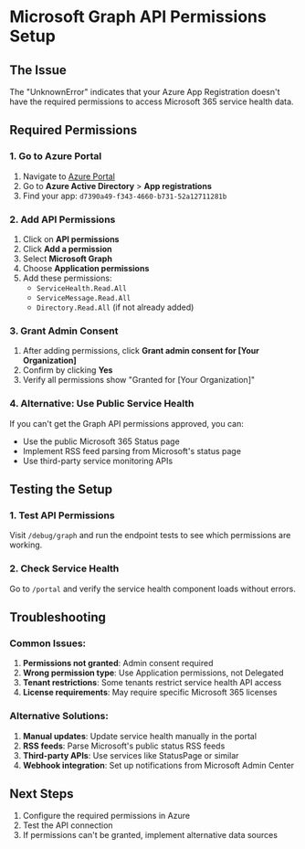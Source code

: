 # Microsoft Graph API Permissions Setup

## The Issue
The "UnknownError" indicates that your Azure App Registration doesn't have the required permissions to access Microsoft 365 service health data.

## Required Permissions

### 1. Go to Azure Portal
1. Navigate to [Azure Portal](https://portal.azure.com)
2. Go to **Azure Active Directory** > **App registrations**
3. Find your app: `d7390a49-f343-4660-b731-52a12711281b`

### 2. Add API Permissions
1. Click on **API permissions**
2. Click **Add a permission**
3. Select **Microsoft Graph**
4. Choose **Application permissions**
5. Add these permissions:
   - `ServiceHealth.Read.All`
   - `ServiceMessage.Read.All` 
   - `Directory.Read.All` (if not already added)

### 3. Grant Admin Consent
1. After adding permissions, click **Grant admin consent for [Your Organization]**
2. Confirm by clicking **Yes**
3. Verify all permissions show "Granted for [Your Organization]"

### 4. Alternative: Use Public Service Health
If you can't get the Graph API permissions approved, you can:
- Use the public Microsoft 365 Status page
- Implement RSS feed parsing from Microsoft's status page
- Use third-party service monitoring APIs

## Testing the Setup

### 1. Test API Permissions
Visit `/debug/graph` and run the endpoint tests to see which permissions are working.

### 2. Check Service Health
Go to `/portal` and verify the service health component loads without errors.

## Troubleshooting

### Common Issues:
1. **Permissions not granted**: Admin consent required
2. **Wrong permission type**: Use Application permissions, not Delegated
3. **Tenant restrictions**: Some tenants restrict service health API access
4. **License requirements**: May require specific Microsoft 365 licenses

### Alternative Solutions:
1. **Manual updates**: Update service health manually in the portal
2. **RSS feeds**: Parse Microsoft's public status RSS feeds
3. **Third-party APIs**: Use services like StatusPage or similar
4. **Webhook integration**: Set up notifications from Microsoft Admin Center

## Next Steps
1. Configure the required permissions in Azure
2. Test the API connection
3. If permissions can't be granted, implement alternative data sources
